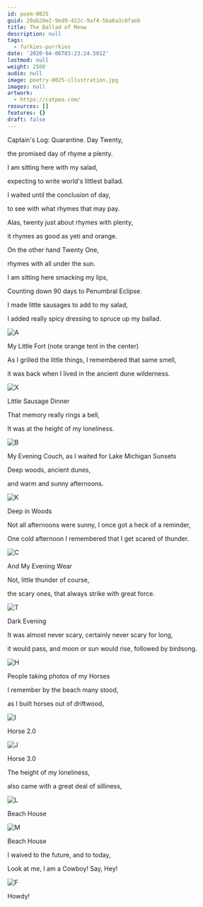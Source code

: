 ```yaml
---
id: poem-0025
guid: 20ab20e2-9ed9-422c-9af4-5ba6a3c0faeb
title: The Ballad of Meow
description: null
tags:
  - furkies-purrkies
date: '2020-04-06T03:23:24.501Z'
lastmod: null
weight: 2500
audio: null
image: poetry-0025-illustration.jpg
images: null
artwork:
  - https://catpea.com/
resources: []
features: {}
draft: false
---
```


Captain's Log: Quarantine. Day Twenty,

the promised day of rhyme a plenty.

I am sitting here with my salad,

expecting to write world's littlest ballad.

I waited until the conclusion of day,

to see with what rhymes that may pay.

Alas, twenty just about rhymes with plenty,

it rhymes as good as yeti and orange.

On the other hand Twenty One,

rhymes with all under the sun.

I am sitting here smacking my lips,

Counting down 90 days to Penumbral Eclipse.

I made little sausages to add to my salad,

I added really spicy dressing to spruce up my ballad.

![A](files/poetry-0025-a.jpg)

My Little Fort (note orange tent in the center)

As I grilled the little things, I remembered that same smell,

it was back when I lived in the ancient dune wilderness.

![X](files/poetry-0025-x.jpg)

Little Sausage Dinner

That memory really rings a bell,

It was at the height of my loneliness.

![B](files/poetry-0025-b.jpg)

My Evening Couch, as I waited for Lake Michigan Sunsets

Deep woods, ancient dunes,

and warm and sunny afternoons.

![K](files/poetry-0025-k.jpg)

Deep in Woods

Not all afternoons were sunny, I once got a heck of a reminder,

One cold afternoon I remembered that I get scared of thunder.

![C](files/poetry-0025-c.jpg)

And My Evening Wear

Not, little thunder of course,

the scary ones, that always strike with great force.

![T](files/poetry-0025-t.jpg)

Dark Evening

It was almost never scary, certainly never scary for long,

it would pass, and moon or sun would rise, followed by birdsong.

![H](files/poetry-0025-h.jpg)

People taking photos of my Horses

I remember by the beach many stood,

as I built horses out of driftwood,

![I](files/poetry-0025-i.jpg)

Horse 2.0

![J](files/poetry-0025-j.jpg)

Horse 3.0

The height of my loneliness,

also came with a great deal of silliness,

![L](files/poetry-0025-l.jpg)

Beach House

![M](files/poetry-0025-m.jpg)

Beach House

I waived to the future, and to today,

Look at me, I am a Cowboy! Say, Hey!

![F](files/poetry-0025-f.jpg)

Howdy!

